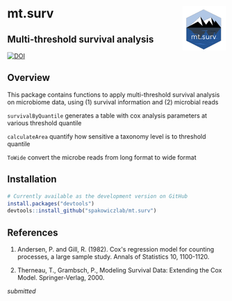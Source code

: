 # mt.surv <img src="man/figures/mt.surv_logo.png" align="right" width="100" />

## Multi-threshold survival analysis 

[![DOI](https://zenodo.org/badge/476856711.svg)](https://zenodo.org/badge/latestdoi/476856711)    


## Overview

This package contains functions to apply multi-threshold survival analysis on microbiome data, using (1) survival information and (2) microbial reads

`survivalByQuantile` generates a table with cox analysis parameters at various threshold quantile

`calculateArea` quantify how sensitive a taxonomy level is to threshold quantile

`ToWide` convert the microbe reads from long format to wide format


## Installation

``` r
# Currently available as the development version on GitHub
install.packages("devtools")
devtools::install_github("spakowiczlab/mt.surv")
```

## References

1. Andersen, P. and Gill, R. (1982). Cox's regression model for counting processes, a large sample study. Annals of Statistics 10, 1100-1120.

2. Therneau, T., Grambsch, P., Modeling Survival Data: Extending the Cox Model. Springer-Verlag, 2000.

_submitted_
